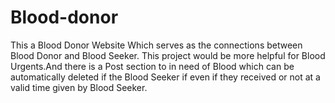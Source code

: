 # Blood-donor
This a Blood Donor Website Which serves as the connections between Blood Donor and Blood Seeker. This project would be more helpful for Blood Urgents.And there is a Post section to in need of Blood which can be automatically deleted if the Blood Seeker if even if they received or not at a valid time given by Blood Seeker.

